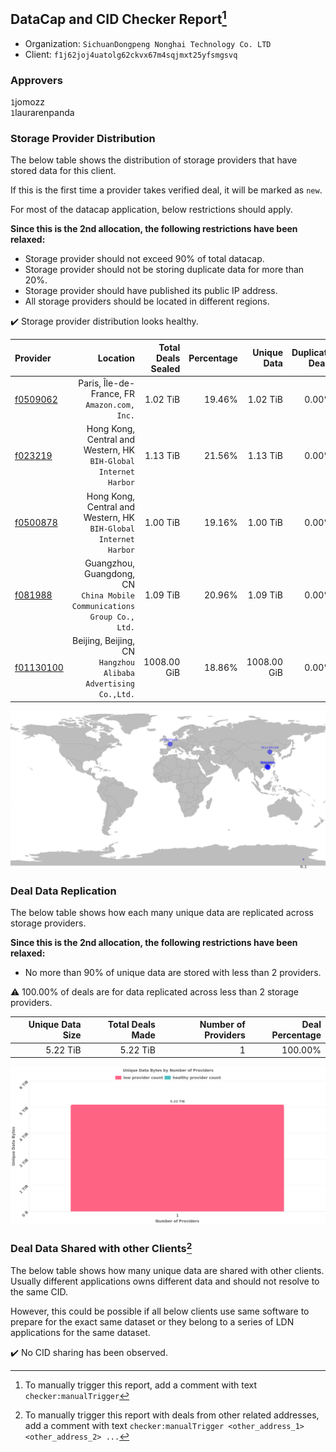 ## DataCap and CID Checker Report[^1]
 - Organization: `SichuanDongpeng Nonghai Technology Co. LTD`
 - Client: `f1j62joj4uatolg62ckvx67m4sqjmxt25yfsmgsvq`
### Approvers
`1`jomozz<br/>`1`laurarenpanda

### Storage Provider Distribution
The below table shows the distribution of storage providers that have stored data for this client.

If this is the first time a provider takes verified deal, it will be marked as `new`.

For most of the datacap application, below restrictions should apply.

**Since this is the 2nd allocation, the following restrictions have been relaxed:**
 - Storage provider should not exceed 90% of total datacap.
 - Storage provider should not be storing duplicate data for more than 20%.
 - Storage provider should have published its public IP address.
 - All storage providers should be located in different regions.

✔️ Storage provider distribution looks healthy.

| Provider                                              |                                                                   Location | Total Deals Sealed | Percentage | Unique Data | Duplicate Deals |
| :---------------------------------------------------- | -------------------------------------------------------------------------: | -----------------: | ---------: | ----------: | --------------: |
| [f0509062](https://filfox.info/en/address/f0509062)   |                            Paris, Île-de-France, FR<br/>`Amazon.com, Inc.` |           1.02 TiB |     19.46% |    1.02 TiB |           0.00% |
| [f023219](https://filfox.info/en/address/f023219)     |        Hong Kong, Central and Western, HK<br/>`BIH-Global Internet Harbor` |           1.13 TiB |     21.56% |    1.13 TiB |           0.00% |
| [f0500878](https://filfox.info/en/address/f0500878)   |        Hong Kong, Central and Western, HK<br/>`BIH-Global Internet Harbor` |           1.00 TiB |     19.16% |    1.00 TiB |           0.00% |
| [f081988](https://filfox.info/en/address/f081988)     | Guangzhou, Guangdong, CN<br/>`China Mobile Communications Group Co., Ltd.` |           1.09 TiB |     20.96% |    1.09 TiB |           0.00% |
| [f01130100](https://filfox.info/en/address/f01130100) |           Beijing, Beijing, CN<br/>`Hangzhou Alibaba Advertising Co.,Ltd.` |        1008.00 GiB |     18.86% | 1008.00 GiB |           0.00% |

<img src="https://raw.githubusercontent.com/data-preservation-programs/filplus-checker-assets/main/filecoin-project/filecoin-plus-large-datasets/issues/2022/1686283716208.png"/>

### Deal Data Replication
The below table shows how each many unique data are replicated across storage providers.


**Since this is the 2nd allocation, the following restrictions have been relaxed:**
- No more than 90% of unique data are stored with less than 2 providers.

⚠️ 100.00% of deals are for data replicated across less than 2 storage providers.

| Unique Data Size | Total Deals Made | Number of Providers | Deal Percentage |
| ---------------: | ---------------: | ------------------: | --------------: |
|         5.22 TiB |         5.22 TiB |                   1 |         100.00% |

<img src="https://raw.githubusercontent.com/data-preservation-programs/filplus-checker-assets/main/filecoin-project/filecoin-plus-large-datasets/issues/2022/1686283716808.png"/>

### Deal Data Shared with other Clients[^3]
The below table shows how many unique data are shared with other clients.
Usually different applications owns different data and should not resolve to the same CID.

However, this could be possible if all below clients use same software to prepare for the exact same dataset or they belong to a series of LDN applications for the same dataset.

✔️ No CID sharing has been observed.

[^1]: To manually trigger this report, add a comment with text `checker:manualTrigger`

[^2]: Deals from those addresses are combined into this report as they are specified with `checker:manualTrigger`

[^3]: To manually trigger this report with deals from other related addresses, add a comment with text `checker:manualTrigger <other_address_1> <other_address_2> ...`
